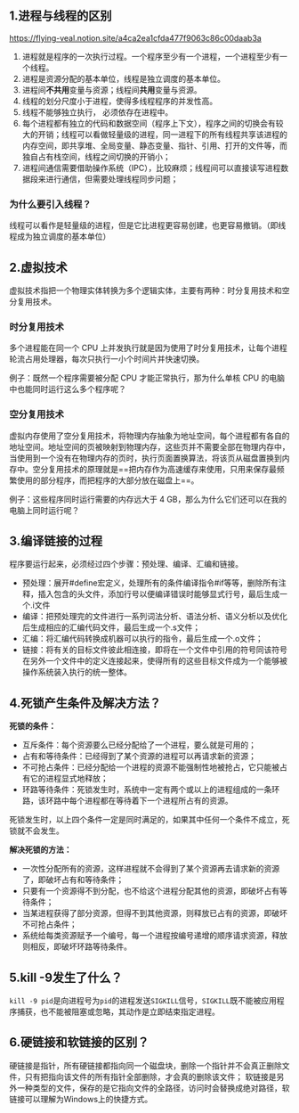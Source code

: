 ## 1.进程与线程的区别

https://flying-veal.notion.site/a4ca2ea1cfda477f9063c86c00daab3a

1. 进程就是程序的一次执行过程。一个程序至少有一个进程，一个进程至少有一个线程。
2. 进程是资源分配的基本单位，线程是独立调度的基本单位。
3. 进程间**不共用**变量与资源；线程间**共用**变量与资源。
4. 线程的划分尺度小于进程，使得多线程程序的并发性高。
5. 线程不能够独立执行， 必须依存在进程中。
6. 每个进程都有独立的代码和数据空间（程序上下文），程序之间的切换会有较大的开销；线程可以看做轻量级的进程，同一进程下的所有线程共享该进程的内存空间，即共享堆、全局变量、静态变量、指针、引用、打开的文件等，而独自占有栈空间，线程之间切换的开销小；
7. 进程间通信需要借助操作系统（IPC），比较麻烦；线程间可以直接读写进程数据段来进行通信，但需要处理线程同步问题；

### 为什么要引入线程？

线程可以看作是轻量级的进程，但是它比进程更容易创建，也更容易撤销。（即线程成为独立调度的基本单位）



## 2.虚拟技术

虚拟技术指把一个物理实体转换为多个逻辑实体，主要有两种：时分复用技术和空分复用技术。

### 时分复用技术

多个进程能在同一个 CPU 上并发执行就是因为使用了时分复用技术，让每个进程轮流占用处理器，每次只执行一小个时间片并快速切换。

例子：既然一个程序需要被分配 CPU 才能正常执行，那为什么单核 CPU 的电脑中也能同时运行这么多个程序呢？

### 空分复用技术

虚拟内存使用了空分复用技术，将物理内存抽象为地址空间，每个进程都有各自的地址空间。地址空间的页被映射到物理内存，这些页并不需要全部在物理内存中，当使用到一个没有在物理内存的页时，执行页面置换算法，将该页从磁盘置换到内存中。空分复用技术的原理就是==把内存作为高速缓存来使用，只用来保存最频繁使用的部分程序，而把程序的大部分放在磁盘上==。

例子：这些程序同时运行需要的内存远大于 4 GB，那么为什么它们还可以在我的电脑上同时运行呢？



## 3.编译链接的过程

程序要运行起来，必须经过四个步骤：预处理、编译、汇编和链接。

- 预处理：展开#define宏定义，处理所有的条件编译指令#if等等，删除所有注释，插入包含的头文件，添加行号以便编译错误时能够显式行号，最后生成一个.i文件
- 编译：把预处理完的文件进行一系列词法分析、语法分析、语义分析以及优化后生成相应的汇编代码文件，最后生成一个.s文件；
- 汇编：将汇编代码转换成机器可以执行的指令，最后生成一个.o文件；
- 链接：将有关的目标文件彼此相连接，即将在一个文件中引用的符号同该符号在另外一个文件中的定义连接起来，使得所有的这些目标文件成为一个能够被操作系统装入执行的统一整体。



## 4.死锁产生条件及解决方法？

**死锁的条件：**

- 互斥条件：每个资源要么已经分配给了一个进程，要么就是可用的；
- 占有和等待条件：已经得到了某个资源的进程可以再请求新的资源；
- 不可抢占条件：已经分配给一个进程的资源不能强制性地被抢占，它只能被占有它的进程显式地释放；
- 环路等待条件：死锁发生时，系统中一定有两个或以上的进程组成的一条环路，该环路中每个进程都在等待着下一个进程所占有的资源。

死锁发生时，以上四个条件一定是同时满足的，如果其中任何一个条件不成立，死锁就不会发生。

**解决死锁的方法：**

- 一次性分配所有的资源，这样进程就不会得到了某个资源再去请求新的资源了，即破坏占有和等待条件；
- 只要有一个资源得不到分配，也不给这个进程分配其他的资源，即破坏占有等待条件；
- 当某进程获得了部分资源，但得不到其他资源，则释放已占有的资源，即破坏不可抢占条件；
- 系统给每类资源赋予一个编号，每一个进程按编号递增的顺序请求资源，释放则相反，即破坏环路等待条件。



## 5.kill -9发生了什么？

`kill -9 pid`是向进程号为`pid`的进程发送`SIGKILL`信号，`SIGKILL`既不能被应用程序捕获，也不能被阻塞或忽略，其动作是立即结束指定进程。



## 6.硬链接和软链接的区别？

硬链接是指针，所有硬链接都指向同一个磁盘块，删除一个指针并不会真正删除文件，只有把指向该文件的所有指针全部删除，才会真的删除该文件；
软链接是另外一种类型的文件，保存的是它指向文件的全路径，访问时会替换成绝对路径，软链接可以理解为Windows上的快捷方式。
